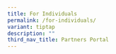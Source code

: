 ```yaml
---
title: For Individuals
permalink: /for-individuals/
variant: tiptap
description: ""
third_nav_title: Partners Portal
---
```

